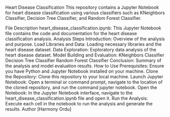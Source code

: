 Heart Disease Classification
This repository contains a Jupyter Notebook for heart disease classification using various classifiers such as KNeighbors Classifier, Decision Tree Classifier, and Random Forest Classifier.

File Description
heart_disease_classification.ipynb: This Jupyter Notebook file contains the code and documentation for the heart disease classification analysis.
Analysis Steps
Introduction: Overview of the analysis and purpose.
Load Libraries and Data: Loading necessary libraries and the heart disease dataset.
Data Exploration: Exploratory data analysis of the heart disease dataset.
Model Building and Evaluation:
KNeighbors Classifier
Decision Tree Classifier
Random Forest Classifier
Conclusion: Summary of the analysis and model evaluation results.
How to Use
Prerequisites: Ensure you have Python and Jupyter Notebook installed on your machine.
Clone the Repository: Clone this repository to your local machine.
Launch Jupyter Notebook: Open a terminal or command prompt, navigate to the location of the cloned repository, and run the command jupyter notebook.
Open the Notebook: In the Jupyter Notebook interface, navigate to the heart_disease_classification.ipynb file and open it.
Run the Analysis: Execute each cell in the notebook to run the analysis and generate the results.
Author
[Harmony Ordu]